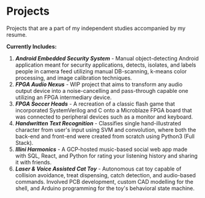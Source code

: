# Projects
Projects that are a part of my independent studies accompanied by my resume.

**Currently Includes:**
1. ***Android Embedded Security System*** - Manual object-detecting Android application meant for security applications, detects, isolates, and labels people in camera feed utilizing manual DB-scanning, k-means color processing, and image calibration techniques.
2. ***FPGA Audio Nexus*** - WIP project that aims to transform any audio output device into a noise-cancelling and pass-through capable one utilizing an FPGA intermediary device.
3. ***FPGA Soccer Heads*** - A recreation of a classic flash game that incorporated SystemVerilog and C onto a Microblaze FPGA board that was connected to peripheral devices such as a monitor and keyboard.
4. ***Handwritten Text Recognition*** - Classifies single hand-illustrated character from user's input using SVM and convolution, where both the back-end and front-end were created from scratch using Python3 (Full Stack).
5. ***Illini Harmonics*** - A GCP-hosted music-based social web app made with SQL, React, and Python for rating your listening history and sharing it with friends.
6. ***Laser & Voice Assisted Cat Toy*** - Autonomous cat toy capable of collision avoidance, treat dispensing, catch detection, and audio-based commands. Involved PCB development, custom CAD modelling for the shell, and Arduino programming for the toy's behavioral state machine.
